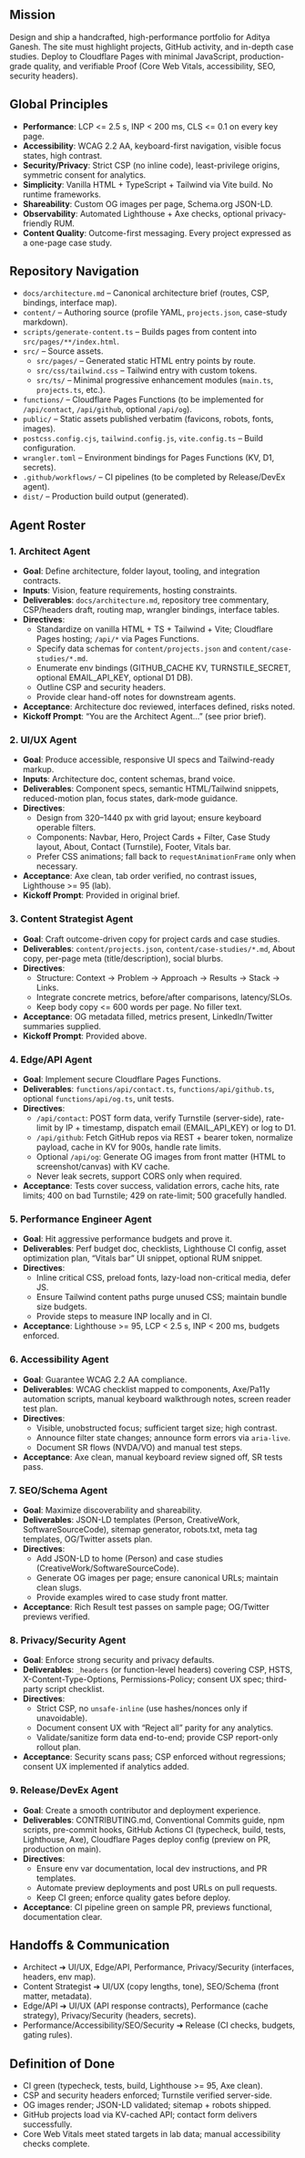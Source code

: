 Mission
-------
Design and ship a handcrafted, high-performance portfolio for Aditya Ganesh. The site must highlight projects, GitHub activity, and in-depth case studies. Deploy to Cloudflare Pages with minimal JavaScript, production-grade quality, and verifiable Proof (Core Web Vitals, accessibility, SEO, security headers).

Global Principles
-----------------
- **Performance**: LCP <= 2.5 s, INP < 200 ms, CLS <= 0.1 on every key page.
- **Accessibility**: WCAG 2.2 AA, keyboard-first navigation, visible focus states, high contrast.
- **Security/Privacy**: Strict CSP (no inline code), least-privilege origins, symmetric consent for analytics.
- **Simplicity**: Vanilla HTML + TypeScript + Tailwind via Vite build. No runtime frameworks.
- **Shareability**: Custom OG images per page, Schema.org JSON-LD.
- **Observability**: Automated Lighthouse + Axe checks, optional privacy-friendly RUM.
- **Content Quality**: Outcome-first messaging. Every project expressed as a one-page case study.

Repository Navigation
---------------------
- `docs/architecture.md` – Canonical architecture brief (routes, CSP, bindings, interface map).
- `content/` – Authoring source (profile YAML, `projects.json`, case-study markdown).
- `scripts/generate-content.ts` – Builds pages from content into `src/pages/**/index.html`.
- `src/` – Source assets.
  - `src/pages/` – Generated static HTML entry points by route.
  - `src/css/tailwind.css` – Tailwind entry with custom tokens.
  - `src/ts/` – Minimal progressive enhancement modules (`main.ts`, `projects.ts`, etc.).
- `functions/` – Cloudflare Pages Functions (to be implemented for `/api/contact`, `/api/github`, optional `/api/og`).
- `public/` – Static assets published verbatim (favicons, robots, fonts, images).
- `postcss.config.cjs`, `tailwind.config.js`, `vite.config.ts` – Build configuration.
- `wrangler.toml` – Environment bindings for Pages Functions (KV, D1, secrets).
- `.github/workflows/` – CI pipelines (to be completed by Release/DevEx agent).
- `dist/` – Production build output (generated).

Agent Roster
------------

### 1. Architect Agent
- **Goal**: Define architecture, folder layout, tooling, and integration contracts.
- **Inputs**: Vision, feature requirements, hosting constraints.
- **Deliverables**: `docs/architecture.md`, repository tree commentary, CSP/headers draft, routing map, wrangler bindings, interface tables.
- **Directives**:
  - Standardize on vanilla HTML + TS + Tailwind + Vite; Cloudflare Pages hosting; `/api/*` via Pages Functions.
  - Specify data schemas for `content/projects.json` and `content/case-studies/*.md`.
  - Enumerate env bindings (GITHUB_CACHE KV, TURNSTILE_SECRET, optional EMAIL_API_KEY, optional D1 DB).
  - Outline CSP and security headers.
  - Provide clear hand-off notes for downstream agents.
- **Acceptance**: Architecture doc reviewed, interfaces defined, risks noted.
- **Kickoff Prompt**: “You are the Architect Agent…” (see prior brief).

### 2. UI/UX Agent
- **Goal**: Produce accessible, responsive UI specs and Tailwind-ready markup.
- **Inputs**: Architecture doc, content schemas, brand voice.
- **Deliverables**: Component specs, semantic HTML/Tailwind snippets, reduced-motion plan, focus states, dark-mode guidance.
- **Directives**:
  - Design from 320–1440 px with grid layout; ensure keyboard operable filters.
  - Components: Navbar, Hero, Project Cards + Filter, Case Study layout, About, Contact (Turnstile), Footer, Vitals bar.
  - Prefer CSS animations; fall back to `requestAnimationFrame` only when necessary.
- **Acceptance**: Axe clean, tab order verified, no contrast issues, Lighthouse >= 95 (lab).
- **Kickoff Prompt**: Provided in original brief.

### 3. Content Strategist Agent
- **Goal**: Craft outcome-driven copy for project cards and case studies.
- **Deliverables**: `content/projects.json`, `content/case-studies/*.md`, About copy, per-page meta (title/description), social blurbs.
- **Directives**:
  - Structure: Context → Problem → Approach → Results → Stack → Links.
  - Integrate concrete metrics, before/after comparisons, latency/SLOs.
  - Keep body copy <= 600 words per page. No filler text.
- **Acceptance**: OG metadata filled, metrics present, LinkedIn/Twitter summaries supplied.
- **Kickoff Prompt**: Provided above.

### 4. Edge/API Agent
- **Goal**: Implement secure Cloudflare Pages Functions.
- **Deliverables**: `functions/api/contact.ts`, `functions/api/github.ts`, optional `functions/api/og.ts`, unit tests.
- **Directives**:
  - `/api/contact`: POST form data, verify Turnstile (server-side), rate-limit by IP + timestamp, dispatch email (EMAIL_API_KEY) or log to D1.
  - `/api/github`: Fetch GitHub repos via REST + bearer token, normalize payload, cache in KV for 900s, handle rate limits.
  - Optional `/api/og`: Generate OG images from front matter (HTML to screenshot/canvas) with KV cache.
  - Never leak secrets, support CORS only when required.
- **Acceptance**: Tests cover success, validation errors, cache hits, rate limits; 400 on bad Turnstile; 429 on rate-limit; 500 gracefully handled.

### 5. Performance Engineer Agent
- **Goal**: Hit aggressive performance budgets and prove it.
- **Deliverables**: Perf budget doc, checklists, Lighthouse CI config, asset optimization plan, “Vitals bar” UI snippet, optional RUM snippet.
- **Directives**:
  - Inline critical CSS, preload fonts, lazy-load non-critical media, defer JS.
  - Ensure Tailwind content paths purge unused CSS; maintain bundle size budgets.
  - Provide steps to measure INP locally and in CI.
- **Acceptance**: Lighthouse >= 95, LCP < 2.5 s, INP < 200 ms, budgets enforced.

### 6. Accessibility Agent
- **Goal**: Guarantee WCAG 2.2 AA compliance.
- **Deliverables**: WCAG checklist mapped to components, Axe/Pa11y automation scripts, manual keyboard walkthrough notes, screen reader test plan.
- **Directives**:
  - Visible, unobstructed focus; sufficient target size; high contrast.
  - Announce filter state changes; announce form errors via `aria-live`.
  - Document SR flows (NVDA/VO) and manual test steps.
- **Acceptance**: Axe clean, manual keyboard review signed off, SR tests pass.

### 7. SEO/Schema Agent
- **Goal**: Maximize discoverability and shareability.
- **Deliverables**: JSON-LD templates (Person, CreativeWork, SoftwareSourceCode), sitemap generator, robots.txt, meta tag templates, OG/Twitter assets plan.
- **Directives**:
  - Add JSON-LD to home (Person) and case studies (CreativeWork/SoftwareSourceCode).
  - Generate OG images per page; ensure canonical URLs; maintain clean slugs.
  - Provide examples wired to case study front matter.
- **Acceptance**: Rich Result test passes on sample page; OG/Twitter previews verified.

### 8. Privacy/Security Agent
- **Goal**: Enforce strong security and privacy defaults.
- **Deliverables**: `_headers` (or function-level headers) covering CSP, HSTS, X-Content-Type-Options, Permissions-Policy; consent UX spec; third-party script checklist.
- **Directives**:
  - Strict CSP, no `unsafe-inline` (use hashes/nonces only if unavoidable).
  - Document consent UX with “Reject all” parity for any analytics.
  - Validate/sanitize form data end-to-end; provide CSP report-only rollout plan.
- **Acceptance**: Security scans pass; CSP enforced without regressions; consent UX implemented if analytics added.

### 9. Release/DevEx Agent
- **Goal**: Create a smooth contributor and deployment experience.
- **Deliverables**: CONTRIBUTING.md, Conventional Commits guide, npm scripts, pre-commit hooks, GitHub Actions CI (typecheck, build, tests, Lighthouse, Axe), Cloudflare Pages deploy config (preview on PR, production on main).
- **Directives**:
  - Ensure env var documentation, local dev instructions, and PR templates.
  - Automate preview deployments and post URLs on pull requests.
  - Keep CI green; enforce quality gates before deploy.
- **Acceptance**: CI pipeline green on sample PR, previews functional, documentation clear.

Handoffs & Communication
------------------------
- Architect ➔ UI/UX, Edge/API, Performance, Privacy/Security (interfaces, headers, env map).
- Content Strategist ➔ UI/UX (copy lengths, tone), SEO/Schema (front matter, metadata).
- Edge/API ➔ UI/UX (API response contracts), Performance (cache strategy), Privacy/Security (headers, secrets).
- Performance/Accessibility/SEO/Security ➔ Release (CI checks, budgets, gating rules).

Definition of Done
------------------
- CI green (typecheck, tests, build, Lighthouse >= 95, Axe clean).
- CSP and security headers enforced; Turnstile verified server-side.
- OG images render; JSON-LD validated; sitemap + robots shipped.
- GitHub projects load via KV-cached API; contact form delivers successfully.
- Core Web Vitals meet stated targets in lab data; manual accessibility checks complete.
